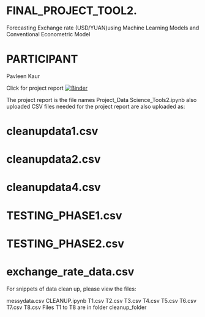 # FINAL_PROJECT_TOOL2.
Forecasting Exchange rate (USD/YUAN)using Machine Learning Models and Conventional Econometric Model
# PARTICIPANT
Pavleen Kaur

Click for project report
[![Binder](https://mybinder.org/badge_logo.svg)](https://mybinder.org/v2/gh/Pavleen3633/FINAL_PROJECT_TOOL2./master?filepath=Project_Data_Science_Tools2.ipynb)

The project report is the file names Project_Data Science_Tools2.ipynb also uploaded CSV files needed for the project report are also uploaded as:
# cleanupdata1.csv
# cleanupdata2.csv
# cleanupdata4.csv
# TESTING_PHASE1.csv
# TESTING_PHASE2.csv
# exchange_rate_data.csv

For snippets of data clean up, please view the files:

messydata.csv
CLEANUP.ipynb
T1.csv
T2.csv
T3.csv
T4.csv
T5.csv
T6.csv
T7.csv
T8.csv
Files T1 to T8 are in folder cleanup_folder
